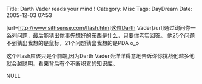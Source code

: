 Title: Darth Vader reads your mind !
Category: Misc
Tags: DayDream
Date: 2005-12-03 07:53



[url=http://www.sithsense.com/flash.htm]这位Darth Vader[/url]通过询问你一系列问题，最后能猜出你事先想好的东西是什么，只要你老实回答。
他25个问题不到猜出我想的是鼠标，21个问题猜出我想的是PDA o_o

这个Flash应该只是个前端,因为Darth Vader会洋洋得意地告诉你你挑战他越多他就会越聪明。看来背后有个不断积累的知识库。

NULL